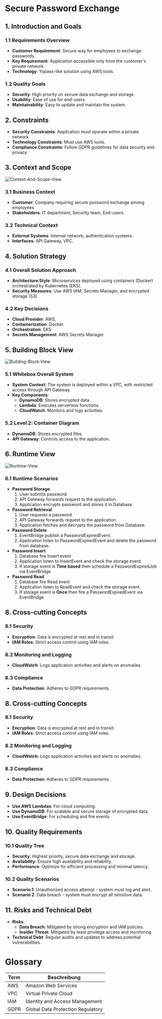 # Secure Password Exchange

## 1. Introduction and Goals

### 1.1 Requirements Overview
- **Customer Requirement**: Secure way for employees to exchange passwords.
- **Key Requirement**: Application accessible only from the customer's private network.
- **Technology**: Yopass-like solution using AWS tools.

### 1.2 Quality Goals
- **Security**: High priority on secure data exchange and storage.
- **Usability**: Ease of use for end-users.
- **Maintainability**: Easy to update and maintain the system.

## 2. Constraints
- **Security Constraints**: Application must operate within a private network.
- **Technology Constraints**: Must use AWS tools.
- **Compliance Constraints**: Follow GDPR guidelines for data security and privacy.

## 3. Context and Scope

![Context-And-Scope-View](./docs/images/04-Context-And-Scope-View.png)

### 3.1 Business Context
- **Customer**: Company requiring secure password exchange among employees.
- **Stakeholders**: IT department, Security team, End-users.

### 3.2 Technical Context
- **External Systems**: Internal network, authentication systems.
- **Interfaces**: API Gateway, VPC.

## 4. Solution Strategy

### 4.1 Overall Solution Approach
- **Architecture Style**: Microservices deployed using containers (Docker) orchestrated by Kubernetes (EKS).
- **Security Measures**: Use AWS IAM, Secrets Manager, and encrypted storage (S3).

### 4.2 Key Decisions
- **Cloud Provider**: AWS.
- **Containerization**: Docker.
- **Orchestration**: EKS.
- **Secrets Management**: AWS Secrets Manager.

## 5. Building Block View

![Building-Block-View](./docs/images/05-Building-Block-View.png)

### 5.1 Whitebox Overall System
- **System Context**: The system is deployed within a VPC, with restricted access through API Gateway.
- **Key Components**:
    - **DynamoDB**: Stores encrypted data.
    - **Lambda**: Executes serverless functions.
    - **CloudWatch**: Monitors and logs activities.

### 5.2 Level 2: Container Diagram
- **DynamoDB**: Stores encrypted files.
- **API Gateway**: Controls access to the application.

## 6. Runtime View

![Runtime-View](./docs/images/06-Runtime-View.png)

### 6.1 Runtime Scenarios
* **Password Storage**:
    1. User submits password.
    2. API Gateway forwards request to the application.
    3. Application encrypts password and stores it in Database.
* **Password Retrieval**:
    1. User requests a password.
    2. API Gateway forwards request to the application.
    3. Application fetches and decrypts the password from Database.
* **Password Delete**
    1. EventBridge publish a PasswordExpiredEvent.
    2. Application listen to PasswordExpiredEvent and delete the password from database.
* **Password Insert**
  1. Database fire Insert event
  2. Application listen to InsertEvent and check the storage event.
  3. If storage event is **Time based** then schedule a PasswordExpiredJob via EventBridge
* **Password Read**
  1. Database fire Read event
  2. Application listen to ReadEvent and check the storage event.
  3. If storage event is **Once** then fire a PasswordExpiredEvent via EventBridge

## 8. Cross-cutting Concepts

### 8.1 Security
- **Encryption**: Data is encrypted at rest and in transit.
- **IAM Roles**: Strict access control using IAM roles.

### 8.2 Monitoring and Logging
- **CloudWatch**: Logs application activities and alerts on anomalies.

### 8.3 Compliance
- **Data Protection**: Adheres to GDPR requirements.

## 8. Cross-cutting Concepts

### 8.1 Security
- **Encryption**: Data is encrypted at rest and in transit.
- **IAM Roles**: Strict access control using IAM roles.

### 8.2 Monitoring and Logging
- **CloudWatch**: Logs application activities and alerts on anomalies.

### 8.3 Compliance
- **Data Protection**: Adheres to GDPR requirements.

## 9. Design Decisions
- **Use AWS Lambdas**: For cloud computing.
- **Use DynamoDB**: For scalable and secure storage of encrypted data.
- **Use EventBridge**: For scheduling and fire events.

## 10. Quality Requirements

### 10.1 Quality Tree
- **Security**: Highest priority, secure data exchange and storage.
- **Availability**: Ensure high availability and reliability.
- **Performance**: Optimize for efficient processing and minimal latency.

### 10.2 Quality Scenarios
- **Scenario 1**: Unauthorized access attempt - system must log and alert.
- **Scenario 2**: Data breach - system must encrypt all sensitive data.

## 11. Risks and Technical Debt
- **Risks**:
    - **Data Breach**: Mitigated by strong encryption and IAM policies.
    - **Insider Threat**: Mitigated by least privilege access and monitoring.
- **Technical Debt**: Regular audits and updates to address potential vulnerabilities.

# Glossary

| Term  | Beschreibung                           | 
|-------|----------------------------------------| 
| AWS   | Amazon Web Services                    |
| VPC   | Virtual Private Cloud                  |
| IAM   | Identity and Access Management         |
| GDPR  | Global Data Protection Regulatory      |



